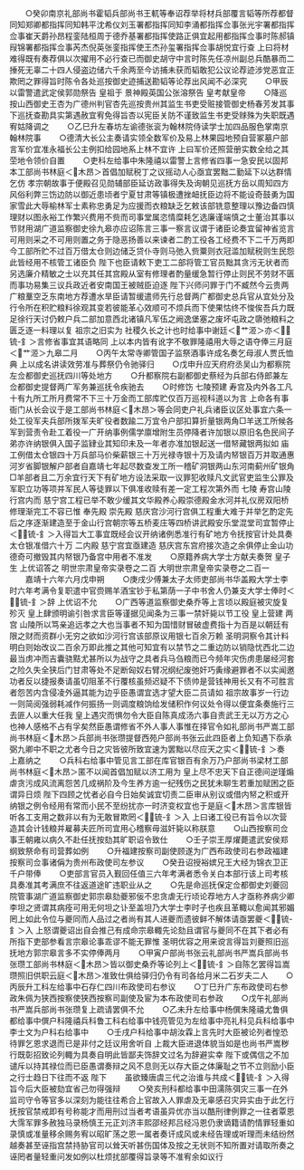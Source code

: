 <!-- { "loadSidebar": true } -->
　　○癸卯南京礼部尚书霍韬兵部尚书王軏等奉诏荐举将材兵部覆言韬等所荐都督同知郑卿都指挥同知韩平沈希仪刘玉署都指挥同知李涌都指挥佥事张光宇署都指挥佥事崔天爵孙昂程銮陆桓周于德乔基署都指挥使路正俱宜起用都指挥佥事时陈郝镇叚锦署都指挥佥事芮杰倪英张銮指挥使王杰孙玺署指挥佥事胡悦宜行查  上曰将材难得既有奏荐俱以次擢用不必行查已而御史胡守中言时陈先任凉州副总兵酷暴而二捶死无辜二十四人侵盗边储六千余两至今访捕未获而韬敢犯公议论荐迹涉党恶宜正欺罔之罪得旨时陈令各处巡按御史迹捕送勘韬等论荐出风闻不必深究
　　○甲辰以雷警遣武定侯郭勋祭告  皇祖于  景神殿英国公张溶祭告  皇考献皇帝
　　○降巡按山西御史王杏为广德州判官杏先巡按贵州其监生书吏受赃接管御史杨春芳发其事下巡抚查勘具实第遇赦宜宥免得旨杏以宪臣关防不谨致监生书吏受赇殊为失职既遇宥姑降调之
　　○乙巳升左春坊左谕德张衮为翰林院侍读学士加四品服色掌南京翰林院事
　　○德清大长公主奏请实领全数军价及易上林果园地预自营冢墓户部言军价宜准永福长公主例扣给园地系上林不宜许  上曰军价还照营册实数全给之其茔地令领价自置
　　○吏科左给事中朱隆禧以雷警上言修省四事一急安民以固邦本工部尚书林庭＜木昂＞首倡加赋税丁之议摇动人心亟宜罢黜二勤延下以达群情乞仿  孝宗朝故事于便殿召见勋辅部臣延访政事得失及询朝见巡抚方岳以周知四方风俗利弊三饬边防以御近患顷者宁夏甘肃等镇极遭挫衄抚臣边将不能设奇鼓勇为国家雪此大辱榆林军士素称忠勇足为应援而衣粮缺乏乞敕该部铣意整理以豫边备四慎理财以图永裕工作繁兴费用不赀而司事堂属恣情糜耗乞选廉谨端慎之士董治其事以节财用湖广道监察御史徐九皋亦应诏陈言三事一察言议谓于诸臣论奏宜留神省览言可用则采之不可用则置之务于隐恶扬善以来谏者二酌工役各工经费不下二千万两即今工部所贮不过百万借太仓则边储乏贷仆寺则马弛入赀粟则衣冠滥加赋税则生民怨此皆经用不核管工诸臣负  陛下也臣请敕下吏工二部将管工官员黜其贪污无状者而另选廉介精敏之士以充其任其宫殿从室有修理者酌量缓急暂行停止则民不劳财不匮而事功易集三议兵政近者安南国王被贼臣迫逐  陛下兴师问罪于门不臧然今云贵两广粮藳空乏东南地方荐遭水旱臣请暂缓遣师先行总督两广都御史总兵官从宜处分及行令所在积贮粮料徐观其变若彼能革心效顺可不烦兵而下使果怙终不悛俟吾兵力既足徐行天讨仍敕户兵二部加意西北诸镇凡军伍之阙逸堡塞之废坏屯政之隳弛粮料之匮乏逐一料理以复  祖宗之旧实为  社稷久长之计也时给事中谢廷＜艹洍＞亦＜锍-釒＞言修省事宜其语略同  上以本内皆有讹字不敬罪隆禧用大辱之语夺俸三月庭＜艹洍＞九皋二月
　　○丙午太常寺卿管国子监祭酒事许成名奏乞母淑人贾氏恤典  上以成名讲读效劳准与葬祭仍令驰驿归
　　○戊申升应天府府丞吴山为都察院左佥都御史巡抚四川等处地方
　　○升都察院右副都御史蔡经为兵部右侍郎兼左佥都御史提督两广军务兼巡抚令疾驰去
　　○时修饬  七陵预建  寿宫及内外各工凡十有九所工所月费常不下三十万金而工部库贮仅百万巡视科道以为言  上命各有事衙门从长会议于是工部尚书林庭＜木昂＞等会同吏户礼兵诸臣议区处事宜六条一处工役军夫兵部所拨军夫旷役者数踰二万宜令户部扣算折量银两角□羊送工所候各军到营责令赴工着役一广开纳事例儒学廪增附生员停降者许加银以原旧名色民间子弟亦许纳银俱入国子监肄业其知印未及一年者亦准加银起送一借帑藏银两拟如  庙工例借太仓银四十万兵部马价柴薪银三十万光禄寺银十万及请内帑银百万并取通惠河岁省脚银解户部者自嘉靖七年起尽数查发工所一稽矿洞银两山东河南蓟州矿银角□羊部者且二万余宜行天下有矿地方设法采取一议罪犯收赎凡文武官吏监生公罪及军职立功等项并军民人等徒罪以下俱准收赎有差一定工程次第外而  七陵  寿宫山陵行宫内而  慈宁宫工程已举不敢少缓其文华殿养心殿崇德殿金水河并礼仪房双阳桥修理渐完工不容已惟  奉先殿  崇先殿  慈庆宫沙河行宫俱工程重大难于并举乞酌定先后之序逐渐建造至于金山行宫朝宗等五桥麦庄等四桥讲武殿安乐堂混堂司宜暂停止＜锍-釒＞入得旨大工事宜既经会议开纳诸例悉准行有矿地方令抚按官计处具奏太仓银准借六十万  二内殿  慈宁宫宜亟建造  慈庆宫东宫府接次造之余俱停止金山功德奇可撤毁其内帑银乃备宫中用者不准发
　　○原籍养病大学士方献夫奏贺  皇子生  上优诏答之
明世宗肃皇帝实录卷之二百
大明世宗肃皇帝实录卷之二百一
　　嘉靖十六年六月戊申朔
　　○庚戌少傅兼太子太师吏部尚书华盖殿大学士李时六年考满令复职遣中官赍赐羊酒宝钞于私第荫一子中书舍人仍兼支大学士俸时＜锍-釒＞辞  上优诏不允
　　○广西等道监察御史桑乔等上言顷以殿庭被灾旋复殄灭  皇上肆颁明谕引咎求言臣等谨据见闻条为三事一禁奸毙以节工役  皇上营建  两宫  山陵所以笃亲追远孝之大也当事者不知为国惜财冒破虚费指十为百是以朝廷有限之财而资群小无穷之欲如沙河行宫该部原议用银七百余万赖  圣明洞察令其计料明白则始改议二百余万即此推之其他可知宜有以禁节之二重边防以销隐忧西北二边最当虏冲而吉囊骁黠尤甚所以为战守之具者兵马刍粮而已今频年灾伤虏患屡经河套之险久失全狭后门甘肃等处不足断匈奴右臂况纲纪废弛奸巧夤缘避罪者不以实闻邀功者反以捷报奏请虽切阻革不行覆核虽频迟疑不下债帅是营钱神用长又有不可胜言者怨苦内含侵凌外逼其能为边乎臣愚谓宜选才望大臣二员请如  祖宗故事岁一行边一则简阅强弱耗减作何振扬一则调度粮饷给发储积作何议处令得以便宜条奏施行三去匪人以重大任我  皇上遇灾而惧勿令大臣自陈真成汤六事自责武王无以万方之心也神人感格不占有孚矣然臣愚谓修省不外人事人事惟在择官令如礼部尚书严嵩工部尚书林庭＜木昂＞兵部尚书张瓒提督西苑户部尚书张云此四臣者上负知遇下忝承弼九卿中不职之尤者今日之灾皆彼所致宜速为罢黜以尽应天之实＜锍-釒＞奏  上嘉纳之
　　○兵科右给事中管见言工部在库官银百有余万乃户部尚书梁材工部尚书林庭＜木昂＞匿不以闻首倡加赋以济工用为  皇上尽不忠天下自正德间逆瑾煽虐贪污成风流离怨苦几成祸阶及今生养方逾一纪残伤之民犹未聊生若重加赋困之臣谓异日烦  陛下四顾之忧者必自今日始矣诚宜切责二臣审从别议或借内帑之积或开纳银之例令经用有常而小民不至纷扰亦一时济变权宜也于是庭＜木昂＞言库银皆听各工支用之数非以有为无敢冒欺罔＜锍-釒＞入  上曰诸工役已有旨令以次营造其会计钱粮并雇募夫匠所司宜用心稽察毋滋奸毙以称朕意
　　○山西按察司佥事王朝雍以病久不赴任抚按劾其旷职诏令致仕
　　○壬子崇王厚燿薨遣武安侯郑纲致祭命有司营葬如例
　　○升福建按察司副使顾遂为广西布政使司右参政福建按察司佥事诸偁为贵州布政使司左参议
　　○癸丑诏授裕嫔兄王大经为锦衣卫正千户带俸
　　○吏部言官员入觐回任值三六年考满者悉令关白本部行该上司考核具奏准其考满庶不往返道途旷违职业从之
　　○先是命巡抚保定佥都御史刘夔回院管事湖广道监察御史郭宗皋劾夔邪佞不忠贪虐无行顷论荐地方人才亟称养病少卿李坦之贤谓其病痊可用无何坦之讣至盖坦乃大学士李时子也疾且革輙以愈闻其邪媚罔上如此令位与夔同而人品过之者尚有其人进夔而遗彼鲜不解体请亟罢夔＜锍-釒＞入  上怒谓夔诏出自会推己有成命宗皋輙先论劾且谓官与夔同不在其下者必有所指下吏部参看言宗皋论事乖谬不能无罪惟  圣明优容之用来谠言得旨刘夔照旧巡抚地方郭宗皋言多不实停俸两月
　　○甲寅户部尚书张云礼部尚书严嵩兵部尚书张瓒工部尚书林庭＜木昂＞皆以御史桑乔等论列上＜锍-釒＞自陈乞罢得旨嵩瓒照旧供职云庭＜木昂＞准致仕俱给驿归仍令有司各给月米二石岁夫二人
　　○丙辰升工科左给事中石存仁四川布政使司右参议
　　○丁巳升广东布政使司右参政朱佩为狭西按察使狭西按察司副使及宦为本布政使司右参政
　　○戊午礼部尚书严嵩兵部尚书张瓒复上疏请罢俱不允
　　○乙未升左给事中杨僎朱隆禧尤鲁俱都给事中僎户科隆禧兵科鲁工科右给事中钱亮管见为左给事中亮礼科见兵科给事中李士文为户科右给事中
　　○壬戌户科给事中胡汝霖上言先时大臣被论列者惶恐待罪乞恩求退而已是非付之廷议用舍听自  上裁大臣进退体貌当如是也尚书严嵩秽行既彰招致论列輙为具奏自明此皆鄙夫饰辞文过名为辞避实幸  陛下或偶信之不加谴斥以持其禄位而已臣愚谓奏辩之风不息则无以存大臣之体廉耻之节不立则励小臣之行士趋日下往而不返  陛下
　　虽欲臻唐虞三代之治谁与共成＜锍-釒＞入得旨今后大臣被劾宜省己勿得强辩
　　○癸亥刑科都给事中田濡陈弭灾三事一在外监司守令等官多以深刻为能往往希合上官故入人罪虐及无辜感召灾异实由于此乞行抚按官禁戒即有号称能才而用刑过当者考语虽异优亦当以酷刑律例罪之一往者覃恩大霈军罪多赦独马录杨慎王元正刘济丰熙邵经邦吕经冯恩仍隶谪籍请酌情罪轻重如录慎或准量移余赐务宥以昭旷荡之恩一属者奏讦成风或未经告理或听理而未结纷然越奏甚至诬指宫禁持胁官司以耸天听甚伤国体及按之无状则不知所置对请取所奏之诬罔者量轻重问发如例以杜烦扰部覆得旨录等不准宥余如议行
